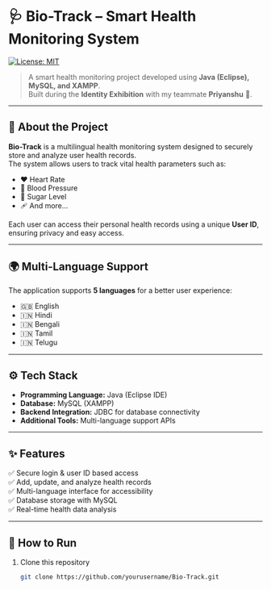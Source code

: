 # 🩺 Bio-Track – Smart Health Monitoring System
[![License: MIT](https://img.shields.io/badge/License-MIT-green.svg)](LICENSE)


> A smart health monitoring project developed using **Java (Eclipse), MySQL, and XAMPP**.  
> Built during the **Identity Exhibition** with my teammate **Priyanshu** 🎉.

---

## 📖 About the Project
**Bio-Track** is a multilingual health monitoring system designed to securely store and analyze user health records.  
The system allows users to track vital health parameters such as:
- ❤️ Heart Rate
- 💉 Blood Pressure
- 🍬 Sugar Level
- 🩹 And more…

Each user can access their personal health records using a unique **User ID**, ensuring privacy and easy access.

---

## 🌍 Multi-Language Support
The application supports **5 languages** for a better user experience:
- 🇬🇧 English  
- 🇮🇳 Hindi  
- 🇮🇳 Bengali  
- 🇮🇳 Tamil  
- 🇮🇳 Telugu  

---

## ⚙️ Tech Stack
- **Programming Language:** Java (Eclipse IDE)  
- **Database:** MySQL (XAMPP)  
- **Backend Integration:** JDBC for database connectivity  
- **Additional Tools:** Multi-language support APIs  

---

## ✨ Features
✅ Secure login & user ID based access  
✅ Add, update, and analyze health records  
✅ Multi-language interface for accessibility  
✅ Database storage with MySQL  
✅ Real-time health data analysis  

---


## 🚀 How to Run
1. Clone this repository  
   ```bash
   git clone https://github.com/yourusername/Bio-Track.git
